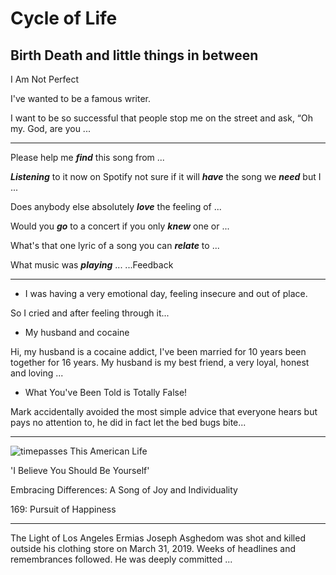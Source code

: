 # Cycle of Life
## Birth Death and little things in between



I Am Not Perfect 

I've wanted to be a famous writer. 

I want to be so successful that people stop me on the street and ask, “Oh my. God, are you ...


 ---


Please help me ***find*** this song from ...

***Listening*** to it now on Spotify not sure if it will ***have*** the song we ***need*** but I ...

Does anybody else absolutely ***love*** the feeling of ...

Would you ***go*** to a concert if you only ***knew*** one or ...

What's that one lyric of a song you can ***relate*** to ...

What music was ***playing*** ...
...Feedback

---

- I was having a very emotional day, feeling insecure and out of place. 

So I cried and after feeling through it...


- My husband and cocaine

Hi, my husband is a cocaine addict, I've been married for 10 years been together for 16 years. My husband is my best friend, a very loyal, honest and loving ...

- What You've Been Told is Totally False!

Mark accidentally avoided the most simple advice that everyone hears but pays no attention to, he did in fact let the bed bugs bite...


---

![timepasses](project1/timepassees.webp)
This American Life

'I Believe You Should Be Yourself'

Embracing Differences: A Song of Joy and Individuality

169: Pursuit of Happiness

---


The Light of Los Angeles
Ermias Joseph Asghedom was shot and killed outside his clothing store on March 31, 2019. Weeks of headlines and remembrances followed. He was deeply committed ...


